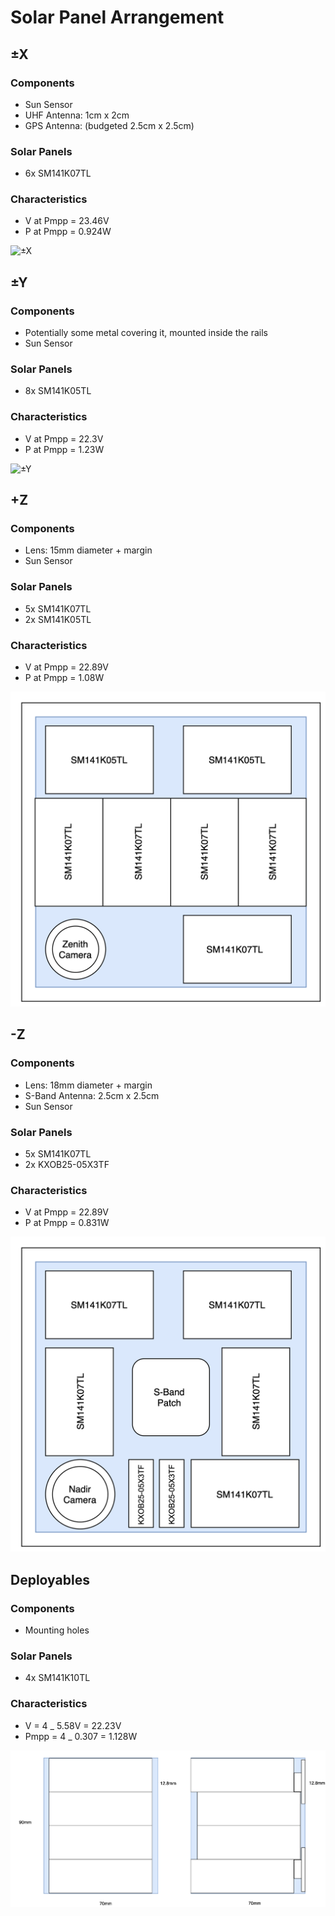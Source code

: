 # Solar Panel Arrangement

## ±X

### Components

- Sun Sensor
- UHF Antenna: 1cm x 2cm
- GPS Antenna: (budgeted 2.5cm x 2.5cm)

### Solar Panels

- 6x SM141K07TL

### Characteristics

- V at Pmpp = 23.46V
- P at Pmpp = 0.924W

![±X](./assets/±X.png)

## ±Y

### Components

- Potentially some metal covering it, mounted inside the rails
- Sun Sensor

### Solar Panels

- 8x SM141K05TL

### Characteristics

- V at Pmpp = 22.3V
- P at Pmpp = 1.23W

![±Y](./assets/±Y.png)

## +Z

### Components

- Lens: 15mm diameter + margin
- Sun Sensor

### Solar Panels

- 5x SM141K07TL
- 2x SM141K05TL

### Characteristics

- V at Pmpp = 22.89V
- P at Pmpp = 1.08W

![+Z](./assets/+Z.png)

## -Z

### Components

- Lens: 18mm diameter + margin
- S-Band Antenna: 2.5cm x 2.5cm
- Sun Sensor

### Solar Panels

- 5x SM141K07TL
- 2x KXOB25-05X3TF

### Characteristics

- V at Pmpp = 22.89V
- P at Pmpp = 0.831W

![-Z](./assets/-Z.png)

## Deployables

### Components

- Mounting holes

### Solar Panels

- 4x SM141K10TL

### Characteristics

- V = 4 \_ 5.58V = 22.23V
- Pmpp = 4 \_ 0.307 = 1.128W

![Wings](./assets/wings.png)
